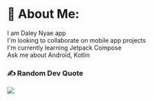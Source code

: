 # 💫 About Me:
I am Daley Nyae app<br>I'm looking to collaborate on mobile app projects<br>I'm currently learning Jetpack Compose<br>Ask me about Android, Kotlin 



### ✍️ Random Dev Quote
![](https://quotes-github-readme.vercel.app/api?type=horizontal&theme=radical)


<!-- Proudly created with GPRM ( https://gprm.itsvg.in ) -->

<!---
Nyae44/Nyae44 is a ✨ special ✨ repository because its `README.md` (this file) appears on your GitHub profile.
You can click the Preview link to take a look at your changes.
--->

